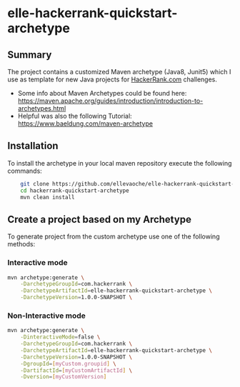 # elle-hackerrank-quickstart-archetype

## Summary

The project contains a customized Maven archetype (Java8, Junit5) which I use as template for new Java projects for [HackerRank.com](https://hackerrank.com) challenges.

- Some info about Maven Archetypes could be found here: <https://maven.apache.org/guides/introduction/introduction-to-archetypes.html>
- Helpful was also the following Tutorial: <https://www.baeldung.com/maven-archetype>

## Installation

To install the archetype in your local maven repository execute the following commands:

```bash
    git clone https://github.com/ellevaoche/elle-hackerrank-quickstart-archetype.git
    cd hackerrank-quickstart-archetype
    mvn clean install
```

## Create a project based on my Archetype

To generate project from the custom archetype use one of the following methods:

### Interactive mode

```bash
mvn archetype:generate \
    -DarchetypeGroupId=com.hackerrank \
    -DarchetypeArtifactId=elle-hackerrank-quickstart-archetype \
    -DarchetypeVersion=1.0.0-SNAPSHOT \
```

### Non-Interactive mode

```bash
mvn archetype:generate \
    -DinteractiveMode=false \
    -DarchetypeGroupId=com.hackerrank \
    -DarchetypeArtifactId=elle-hackerrank-quickstart-archetype \
    -DarchetypeVersion=1.0.0-SNAPSHOT \
    -DgroupId=[myCustom.groupid] \
    -DartifactId=[myCustomArtifactId] \
    -Dversion=[myCustomVersion]
```
